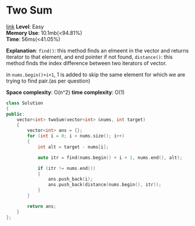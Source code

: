 # Two Sum

[link](https://leetcode.com/problems/two-sum/)
**Level**: Easy  
**Memory Use**: 10.1mb(<94.81%)  
**Time**: 56ms(<41.05%)

**Explanation**:
`find()`: this method finds an elmeent in the vector and returns iterator to that element, and end pointer if not found,
`distance()`: this method finds the index difference between two iterators of vector.

in `nums.begin()+i+1`, 1 is added to skip the same element for which we are trying to find pair.(as per question)

**Space complexity**: O(n^2)
**time complexity**: O(1)

```cpp
class Solution
{
public:
    vector<int> twoSum(vector<int> &nums, int target)
    {
        vector<int> ans = {};
        for (int i = 0; i < nums.size(); i++)
        {
            int alt = target - nums[i];

            auto itr = find(nums.begin() + i + 1, nums.end(), alt);

            if (itr != nums.end())
            {
                ans.push_back(i);
                ans.push_back(distance(nums.begin(), itr));
            }
        }

        return ans;
    }
};
```
